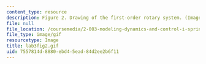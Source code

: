 ```yaml
---
content_type: resource
description: Figure 2. Drawing of the first-order rotary system. (Image by Prof. Trumper.)
file: null
file_location: /coursemedia/2-003-modeling-dynamics-and-control-i-spring-2005/7557814d8880ebd45ead84d2ee2b6f11_lab3fig2.gif
file_type: image/gif
resourcetype: Image
title: lab3fig2.gif
uid: 7557814d-8880-ebd4-5ead-84d2ee2b6f11
---
```

